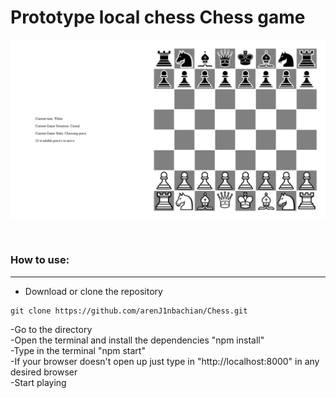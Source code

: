 # Prototype local chess Chess game

![View of the page](view.png)

<br>

### How to use:

---

- Download or clone the repository

```
git clone https://github.com/arenJ1nbachian/Chess.git
```

-Go to the directory
<br>
-Open the terminal and install the dependencies "npm install"
<br>
-Type in the terminal "npm start"
<br>
-If your browser doesn't open up just type in "http://localhost:8000" in any desired browser
<br>
-Start playing
